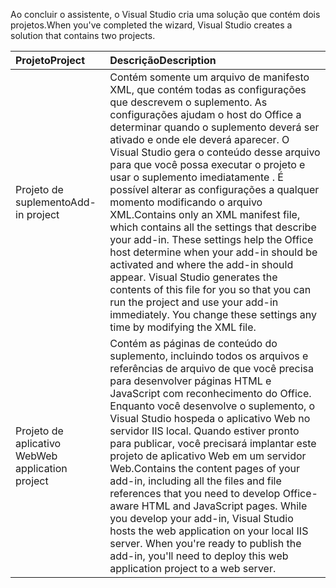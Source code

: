 <span data-ttu-id="0ebef-101">Ao concluir o assistente, o Visual Studio cria uma solução que contém dois projetos.</span><span class="sxs-lookup"><span data-stu-id="0ebef-101">When you've completed the wizard, Visual Studio creates a solution that contains two projects.</span></span>

|<span data-ttu-id="0ebef-102">**Projeto**</span><span class="sxs-lookup"><span data-stu-id="0ebef-102">**Project**</span></span>|<span data-ttu-id="0ebef-103">**Descrição**</span><span class="sxs-lookup"><span data-stu-id="0ebef-103">**Description**</span></span>|
|:-----|:-----|
|<span data-ttu-id="0ebef-104">Projeto de suplemento</span><span class="sxs-lookup"><span data-stu-id="0ebef-104">Add-in project</span></span>|<span data-ttu-id="0ebef-p101">Contém somente um arquivo de manifesto XML, que contém todas as configurações que descrevem o suplemento. As configurações ajudam o host do Office a determinar quando o suplemento deverá ser ativado e onde ele deverá aparecer. O Visual Studio gera o conteúdo desse arquivo para que você possa executar o projeto e usar o suplemento imediatamente . É possível alterar as configurações a qualquer momento modificando o arquivo XML.</span><span class="sxs-lookup"><span data-stu-id="0ebef-p101">Contains only an XML manifest file, which contains all the settings that describe your add-in. These settings help the Office host determine when your add-in should be activated and where the add-in should appear. Visual Studio generates the contents of this file for you so that you can run the project and use your add-in immediately. You change these settings any time by modifying the XML file.</span></span>|
|<span data-ttu-id="0ebef-109">Projeto de aplicativo Web</span><span class="sxs-lookup"><span data-stu-id="0ebef-109">Web application project</span></span>|<span data-ttu-id="0ebef-p102">Contém as páginas de conteúdo do suplemento, incluindo todos os arquivos e referências de arquivo de que você precisa para desenvolver páginas HTML e JavaScript com reconhecimento do Office. Enquanto você desenvolve o suplemento, o Visual Studio hospeda o aplicativo Web no servidor IIS local. Quando estiver pronto para publicar, você precisará implantar este projeto de aplicativo Web em um servidor Web.</span><span class="sxs-lookup"><span data-stu-id="0ebef-p102">Contains the content pages of your add-in, including all the files and file references that you need to develop Office-aware HTML and JavaScript pages. While you develop your add-in, Visual Studio hosts the web application on your local IIS server. When you're ready to publish the add-in, you'll need to deploy this web application project to a web server.</span></span>|